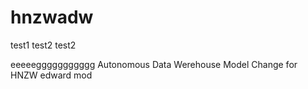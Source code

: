 # hnzwadw
test1 test2 test2

eeeeeggggggggggg
Autonomous Data Werehouse Model Change for HNZW
edward mod